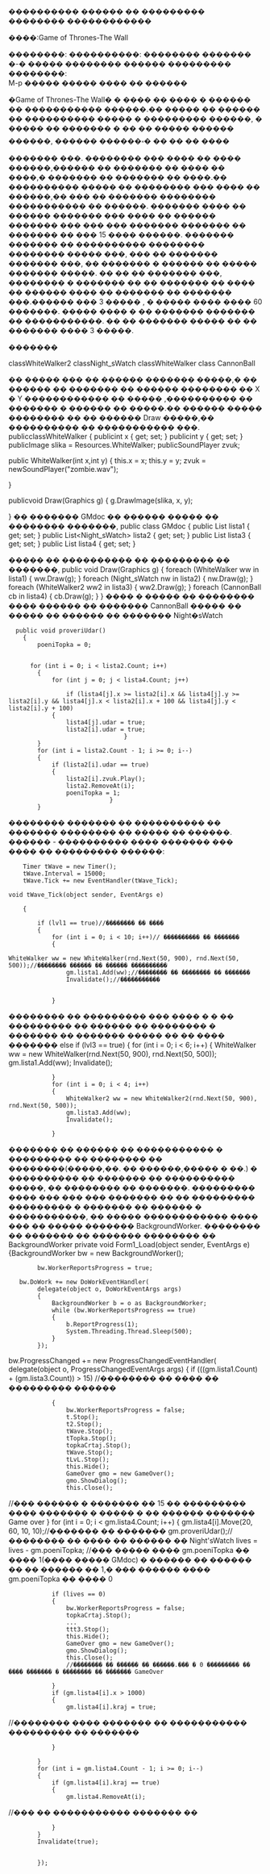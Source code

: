 




���������� ������ �� ��������� �������� ������������



����:Game of Thrones-The Wall




��������:                                                                             ����������:
			�������� �������
�-� ����� ��������						������ ���������
��������:    
M-p ����� �����
���� �� ������
		
�Game of Thrones-The Wall� � ���� �� ���� � ������ �� ����������� ������.�� ����� �� ������ �� ���������� ����� � ��������� ������, � ����� �� ������� � �� �� ����� ������ ������, ������ ������༝� �� �� �� ���� ������� ���. �������� ��� ���� �� ���� ������,������ �� ������� �� ���� �� ����,� ������� �� ������� �� ����.�� ���������� ����� �� �������� ��� ���� �� ������,�� ��� �� ������� �������� ����������� �� ������. ������� ���� �� ������ ������� ��� ���� �� ������ ������� ��� ��� ��� ������� ������� �� ������� �� ��� 15 ���� ������. ������� ������� �� ���������� �������� �������� ����� ���, ��� �� ������� ������� ���, �� ������� � ������ �� ����� ������� �����. �� �� �� ������� ���, �������� � ������� �� �� ������� �� ���� �� ������ ���� �� ������� �� ������� ���.������ ��� 3 ����� , � ����� ���� ���� 60 �������. ����� ���� � �� ������� ������� �� �����������. �� �� ������� ����� �� �� ������� ���� 3 �����. 
 
 

�������

classWhiteWalker2
classNight_sWatch
classWhiteWalker
class CannonBall

�� ����� ��� �� ������ ������� �����,� �� ������ �� ������� �� ������ �������� �� X � Y ������������ �� ����� ,���������� �� ������� � ������ �� �����.�� ������ ����� �������� �� �� ������ Draw �����,�� ���������� �� ����������� ���.
publicclassWhiteWalker
    {
publicint x { get; set; }
publicint y { get; set; }
publicImage slika = Resources.WhiteWalker;
publicSoundPlayer zvuk;


public WhiteWalker(int x,int y)
        {
this.x = x;
this.y = y;
            zvuk = newSoundPlayer("zombie.wav");

}

publicvoid Draw(Graphics g)
        {
            g.DrawImage(slika, x, y);

}
�� ������� GMdoc �� ������ ����� �� �������� �������,
public class GMdoc
    {
        public List<WhiteWalker> lista1 { get; set; }
        public List<Night_sWatch> lista2 { get; set; }
        public List<WhiteWalker2> lista3 { get; set; }
        public List<CannonBall> lista4 { get; set; }
        
����� �� ���������� �� ��������� �� �������,
public void Draw(Graphics g)
        {
            foreach (WhiteWalker ww in lista1)
            {
                ww.Draw(g);
            }
            foreach (Night_sWatch nw in lista2)
            {
                nw.Draw(g);
            }
            foreach (WhiteWalker2 ww2 in lista3)
            {
                ww2.Draw(g);
            }
            foreach (CannonBall cb in lista4)
            {
                cb.Draw(g);
            }
        }
���� � ����� �� �������� ���� ������ �� ������� CannonBall ����� �� ����� �� ������ �� ������� Night�sWatch

      public void proveriUdar()
        {
            poeniTopka = 0;

          
          for (int i = 0; i < lista2.Count; i++)
            {
                for (int j = 0; j < lista4.Count; j++)

                    if (lista4[j].x >= lista2[i].x && lista4[j].y >= lista2[i].y && lista4[j].x < lista2[i].x + 100 && lista4[j].y < lista2[i].y + 100)
                {
                    lista4[j].udar = true;
                    lista2[i].udar = true;
                                    }
            }
            for (int i = lista2.Count - 1; i >= 0; i--)
            {
                if (lista2[i].udar == true)
                {
                    lista2[i].zvuk.Play();
                    lista2.RemoveAt(i);
                    poeniTopka = 1;
                                }
            }
�������� ������� �� ���������� �� ������� �������� �� ����� �� ������.
������ - ���������� ���� ������� ��� ���� �� ��������� ������:


		Timer tWave = new Timer();
		tWave.Interval = 15000;
		tWave.Tick += new EventHandler(tWave_Tick);

	void tWave_Tick(object sender, EventArgs e)
	
        {

            if (lvl1 == true)//�������� �� ����
            {
                for (int i = 0; i < 10; i++)// ���������� �� �������
                {
	
	WhiteWalker ww = new WhiteWalker(rnd.Next(50, 900), rnd.Next(50, 500));//�������� ������ �� ������ ����������
                    gm.lista1.Add(ww);//�������� �� �������� �� �������
                    Invalidate();//�����������


                }
�������� �� ��������� ��� ����  � � �� ��������� �� ������ �� �������� � ������� �� ������� ����� �� �� ���� �������
else if (lvl3 == true)
            {
                for (int i = 0; i < 6; i++)
                {
                    WhiteWalker ww = new WhiteWalker(rnd.Next(50, 900), rnd.Next(50, 500));
                    gm.lista1.Add(ww);
                    Invalidate();

                }
                for (int i = 0; i < 4; i++)
                {
                    WhiteWalker2 ww = new WhiteWalker2(rnd.Next(50, 900), rnd.Next(50, 500));
                    gm.lista3.Add(ww);
                    Invalidate();

                }

������� �� ������ �� ����������� � ��������� �� �������� �� ��������(�����,��. �� ������,����� � ��.) � ���������� �� ������� �� ���������� �����, �� �������� �� �������. ��������� ���� ��� ��� ��� ������� �� �� ��������� ��������� � ������� �� ������ � �����������, �� ����� ������������ ���� ��� �� ����� ������� BackgroundWorker.
�������� �� ������� �� ������� �������� �� BackgroundWorker
private void Form1_Load(object sender, EventArgs e)
        {BackgroundWorker bw = new BackgroundWorker();

            bw.WorkerReportsProgress = true;

       bw.DoWork += new DoWorkEventHandler(
            delegate(object o, DoWorkEventArgs args)
            {
                BackgroundWorker b = o as BackgroundWorker;
                while (bw.WorkerReportsProgress == true)
                {
                    b.ReportProgress(1);
                    System.Threading.Thread.Sleep(500);
                }
            });
  bw.ProgressChanged += new ProgressChangedEventHandler(
            delegate(object o, ProgressChangedEventArgs args)
            {
                if (((gm.lista1.Count) + (gm.lista3.Count)) > 15) //�������� �� ���� �� ��������� ������

                {
                    bw.WorkerReportsProgress = false;
                    t.Stop();
                    t2.Stop();
                    tWave.Stop();
                    tTopka.Stop();
                    topkaCrtaj.Stop();
                    tWave.Stop();
                    tLvL.Stop();
                    this.Hide();
                    GameOver gmo = new GameOver();
                    gmo.ShowDialog();
                    this.Close();
//��� ������ � ������� �� 15 �� ��������� ���� ������� � ����� � �� ������ ������� Game over
}
                for (int i = 0; i < gm.lista4.Count; i++)
            {
                gm.lista4[i].Move(20, 60, 10, 10);//������� �� �������
                gm.proveriUdar();//�������� �� ���� �� ������ �� Night'sWatch
                lives = lives - gm.poeniTopka;
                //��� ����� ���� gm.poeniTopka �� ���� 1(���� ����� GMdoc) � ������ �� ������ �� �� ������ �� 1,� ��� ������ ���� gm.poeniTopka �� ���� 0

                if (lives == 0)
                {
                    bw.WorkerReportsProgress = false;
                    topkaCrtaj.Stop();
                    ...
                    ttt3.Stop();
                    this.Hide();
                    GameOver gmo = new GameOver();
                    gmo.ShowDialog();
                    this.Close();
                    //�������� �� ������ �� ������.��� � 0 ��������� �� ���� ������� � �������� �� ������� GameOver

                }
                if (gm.lista4[i].x > 1000)
                {
                    gm.lista4[i].kraj = true;
//�������� ���� ������� �� ����������� ��������� �� �������

                }       
            
            }
            for (int i = gm.lista4.Count - 1; i >= 0; i--)
            {
                if (gm.lista4[i].kraj == true)
                {
                    gm.lista4.RemoveAt(i);
//��� �� ����������� ������� ��

                } 
            }
            Invalidate(true);

        
            });


